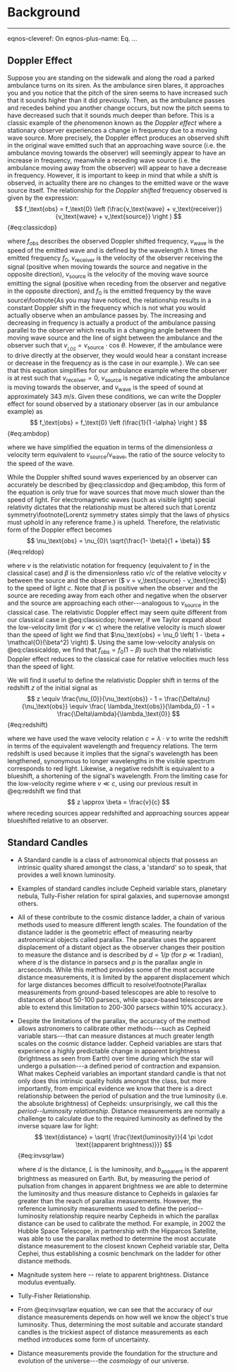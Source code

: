 # Background

---
eqnos-cleveref: On
eqnos-plus-name: Eq.
...

## Doppler Effect

Suppose you are standing on the sidewalk and along the road a parked ambulance turns on its siren. As the ambulance siren blares, it approaches you and you notice that the pitch of the siren seems to have increased such that it sounds higher than it did previously. Then, as the ambulance passes and recedes behind you another change occurs, but now the pitch seems to have decreased such that it sounds much deeper than before. This is a classic example of the phenomenon known as the _Doppler effect_ where a stationary observer experiences a change in frequency due to a moving wave source.  More precisely, the Doppler effect produces an observed shift in the original wave emitted such that an approaching wave source (i.e. the ambulance moving towards the observer) will seemingly appear to have an increase in frequency, meanwhile a receding wave source (i.e. the ambulance moving away from the observer) will appear to have a decrease in frequency. However, it is important to keep in mind that while a shift is observed, in actuality there are no changes to the emitted wave or the wave source itself. The relationship for the _Doppler shifted_ frequency observed is given by the expression:
$$
f_\text{obs} = f_\text{0} \left (\frac{v_\text{wave} + v_\text{receiver}}{v_\text{wave} + v_\text{source}}  \right )
$$
{#eq:classicdop}

where $f_\text{obs}$ describes the observed Doppler shifted frequency, $v_\text{wave}$ is  the speed of the emitted wave and is defined by the wavelength $\lambda$ times the emitted frequency $f_0$, $v_\text{receiver}$ is the velocity of the observer receiving the signal (positive when moving towards the source and negative in the opposite direction), $v_\text{source}$ is the velocity of the moving wave source emitting the signal (positive when receding from the observer and negative in the opposite direction), and $f_\text{0}$ is the emitted frequency by the wave source\footnote{As you may have noticed, the relationship results in a constant Doppler shift in the frequency which is not what you would actually observe when an ambulance passes by. The increasing and decreasing in frequency is actually a product of the ambulance passing parallel to the observer which results in a changing angle between the moving wave source and the line of sight between the ambulance and the observer such that $v_{_{LOS}} = v_\text{source} \cdot \text{cos}\ \theta$. However, if the ambulance were to drive directly at the observer, they would would hear a constant increase or decrease in the frequency as is the case in our example.}. We can see that this equation simplifies for our ambulance example where the observer is at rest such that $v_\text{receiver} = 0$, $v_\text{source}$ is negative indicating the ambulance is moving towards the observer, and $v_\text{wave}$ is the speed of sound at approximately 343 $\si{m/s}$. Given these conditions, we can write the Doppler effect for sound observed by a stationary observer (as in our ambulance example) as
$$
f_\text{obs} = f_\text{0} \left (\frac{1}{1 -\alpha}  \right )
$$
{#eq:ambdop}

where we have simplified the equation in terms of the dimensionless $\alpha$ velocity term equivalent to $v_\text{source} / v_\text{wave}$, the ratio of the source velocity to the speed of the wave.

While the Doppler shifted sound waves experienced by an observer can accurately be described by @eq:classicdop and @eq:ambdop, this form of the equation is only true for wave sources that move much slower than the speed of light. For electromagnetic waves (such as visible light) special relativity dictates that the relationship must be altered such that Lorentz symmetry\footnote{Lorentz symmetry states simply that the laws of physics must uphold in any reference frame.} is upheld. Therefore, the relativistic form of the Doppler effect becomes
$$
\nu_\text{obs} = \nu_{0}\ \sqrt{\frac{1- \beta}{1 + \beta}}
$$
{#eq:reldop}

where $\nu$ is the relativistic notation for frequency (equivalent to $f$ in the classical case) and $\beta$ is the dimensionless ratio $v/c$ of the relative velocity $v$ between the source and the observer ($ v = v_\text{source} - v_\text{rec}$) to the speed of light $c$. Note that $\beta$ is positive when the observer and the source are receding away from each other and negative when the observer and the source are approaching each other---analogous to $v_\text{source}$ in the classical case. The relativistic Doppler effect may seem quite different from our classical case in @eq:classicdop; however, if we Taylor expand about the low-velocity limit (for $v \ll c$) where the relative velocity is much slower than the speed of light we find that $\nu_\text{obs} = \nu_0 \left( 1 - \beta +  \mathcal{O}(\beta^2) \right) $. Using the same low-velocity analysis on @eq:classicaldop, we find that $f_\text{obs} = f_0 \left( 1 - \beta \right)$ such that the relativistic Doppler effect reduces to the classical case for relative velocities much less than the speed of light.

We will find it useful to define the relativistic Doppler shift in terms of the redshift $z$ of the initial signal as
$$
z \equiv \frac{\nu_{0}}{\nu_\text{obs}} - 1 = \frac{\Delta\nu}{\nu_\text{obs}} \equiv \frac{ \lambda_\text{obs}}{\lambda_0} - 1 =  \frac{\Delta\lambda}{\lambda_\text{0}}
$$
{#eq:redshift}

where we have used the wave velocity relation $c = \lambda \cdot \nu$ to write the redshift in terms of the equivalent wavelength and frequency relations. The term redshift is used because it implies that the signal's wavelength has been lengthened, synonymous to longer wavelengths in the visible spectrum corresponds to red light. Likewise, a negative redshift is equivalent to a blueshift, a shortening of the signal's wavelength. From the limiting case for the low-velocity regime where $v \ll c$, using our previous result in @eq:redshift we find that
$$
z \approx \beta = \frac{v}{c}
$$
where receding sources appear redshifted and approaching sources appear blueshifted relative to an observer.

## Standard Candles

- A Standard candle is a class of astronomical objects that possess an intrinsic quality shared amongst the class, a 'standard' so to speak, that provides a well known luminosity.

- Examples of standard candles include Cepheid variable stars, planetary nebula, Tully-Fisher relation for spiral galaxies, and supernovae amongst others.

- All of these contribute to the cosmic distance ladder, a chain of various methods used to measure different length scales. The foundation of the distance ladder is the geometric effect of measuring nearby astronomical objects called parallax. The parallax uses the apparent displacement of a distant object as the observer changes their position to measure the distance and is described by $d = 1 / p$ (for $p \ll 1\, \text{radian}$), where $d$ is the distance in parsecs and $p$ is the parallax angle in arcseconds. While this method provides some of the most accurate distance measurements, it is limited by the apparent displacement which for large distances becomes difficult to resolve\footnote{Parallax measurements from ground-based telescopes are able to resolve to distances of about 50-100 parsecs, while space-based telescopes are able to extend this limitation to 200-300 parsecs within 10% accuracy.}.

- Despite the limitations of the parallax, the accuracy of the method allows astronomers to calibrate other methods---such as Cepheid variable stars---that can measure distances at much greater length scales on the cosmic distance ladder. Cepheid variables are stars that experience a highly predictable change in apparent brightness (brightness as seen from Earth) over time during which the star will undergo a pulsation---a defined period of contraction and expansion.  What makes Cepheid variables an important standard candle is that not only does this intrinsic quality holds amongst the class, but more importantly, from empirical evidence we know that there is a direct relationship between the period of pulsation and the true luminosity (i.e. the absolute brightness) of Cepheids: unsurprisingly, we call this the _period--luminosity relationship_. Distance measurements are normally a challenge to calculate due to the required luminosity as defined by the inverse square law for light:
  $$
  \text{distance} = \sqrt{ \frac{\text{luminosity}}{4 \pi \cdot \text{(apparent brightness)}}}
  $$
  {#eq:invsqrlaw}

  where $d$ is the distance, $L$ is the luminosity, and $b_\text{apparent}$ is the apparent brightness as measured on Earth. But, by measuring the period of pulsation from changes in apparent brightness we are able to determine the luminosity and thus measure distance to Cepheids in galaxies far greater than the reach of parallax measurements. However, the reference luminosity measurements used to define the period--luminosity relationship require nearby Cepheids in which the parallax distance can be used to calibrate the method. For example, in 2002 the Hubble Space Telescope, in partnership with the Hipparcos Satellite, was able to use the parallax method to determine the most accurate distance measurement to the closest known Cepheid variable star, Delta Cephei, thus establishing a cosmic benchmark on the ladder for other distance methods.

- Magnitude system here -- relate to apparent brightness. Distance modulus eventually.

- Tully-Fisher Relationship.

- From @eq:invsqrlaw equation, we can see that the accuracy of our distance measurements depends on how well we know the object's true luminosity. Thus, determining the most suitable and accurate standard candles is the trickiest aspect of distance measurements as each method introduces some form of uncertainty.

- Distance measurements provide the foundation for the structure and evolution of the universe---the _cosmology_ of our universe.
